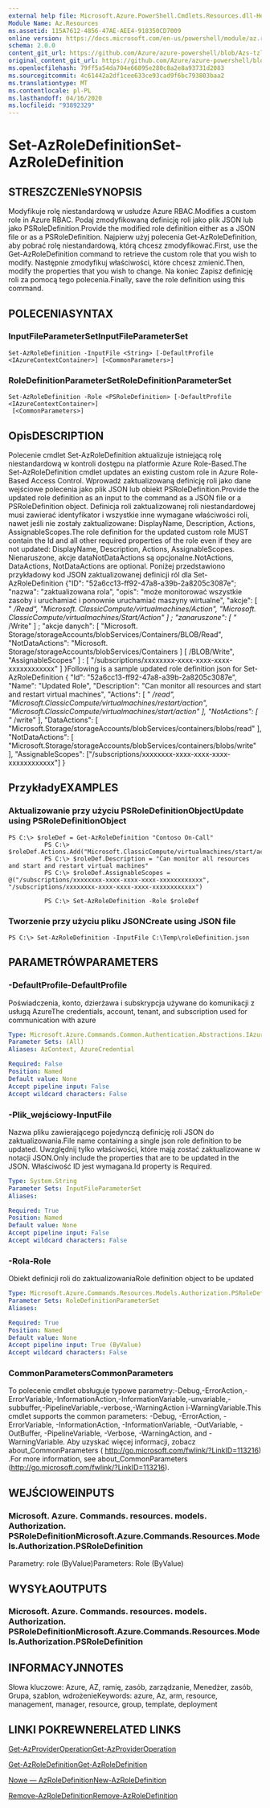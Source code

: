 ```yaml
---
external help file: Microsoft.Azure.PowerShell.Cmdlets.Resources.dll-Help.xml
Module Name: Az.Resources
ms.assetid: 115A7612-4856-47AE-AEE4-918350CD7009
online version: https://docs.microsoft.com/en-us/powershell/module/az.resources/set-Azroledefinition
schema: 2.0.0
content_git_url: https://github.com/Azure/azure-powershell/blob/Azs-tzl/src/Resources/Resources/help/Set-AzRoleDefinition.md
original_content_git_url: https://github.com/Azure/azure-powershell/blob/Azs-tzl/src/Resources/Resources/help/Set-AzRoleDefinition.md
ms.openlocfilehash: 79ff5a54da704e66895e280c8a2e8a93731d2083
ms.sourcegitcommit: 4c61442a2df1cee633ce93cad9f6bc793803baa2
ms.translationtype: MT
ms.contentlocale: pl-PL
ms.lasthandoff: 04/16/2020
ms.locfileid: "93892329"
---
```

# <span data-ttu-id="3d4f2-101">Set-AzRoleDefinition</span><span class="sxs-lookup"><span data-stu-id="3d4f2-101">Set-AzRoleDefinition</span></span>

## <span data-ttu-id="3d4f2-102">STRESZCZENIe</span><span class="sxs-lookup"><span data-stu-id="3d4f2-102">SYNOPSIS</span></span>
<span data-ttu-id="3d4f2-103">Modyfikuje rolę niestandardową w usłudze Azure RBAC.</span><span class="sxs-lookup"><span data-stu-id="3d4f2-103">Modifies a custom role in Azure RBAC.</span></span>
<span data-ttu-id="3d4f2-104">Podaj zmodyfikowaną definicję roli jako plik JSON lub jako PSRoleDefinition.</span><span class="sxs-lookup"><span data-stu-id="3d4f2-104">Provide the modified role definition either as a JSON file or as a PSRoleDefinition.</span></span>
<span data-ttu-id="3d4f2-105">Najpierw użyj polecenia Get-AzRoleDefinition, aby pobrać rolę niestandardową, którą chcesz zmodyfikować.</span><span class="sxs-lookup"><span data-stu-id="3d4f2-105">First, use the Get-AzRoleDefinition command to retrieve the custom role that you wish to modify.</span></span>
<span data-ttu-id="3d4f2-106">Następnie zmodyfikuj właściwości, które chcesz zmienić.</span><span class="sxs-lookup"><span data-stu-id="3d4f2-106">Then, modify the properties that you wish to change.</span></span>
<span data-ttu-id="3d4f2-107">Na koniec Zapisz definicję roli za pomocą tego polecenia.</span><span class="sxs-lookup"><span data-stu-id="3d4f2-107">Finally, save the role definition using this command.</span></span>

## <span data-ttu-id="3d4f2-108">POLECENIA</span><span class="sxs-lookup"><span data-stu-id="3d4f2-108">SYNTAX</span></span>

### <span data-ttu-id="3d4f2-109">InputFileParameterSet</span><span class="sxs-lookup"><span data-stu-id="3d4f2-109">InputFileParameterSet</span></span>
```
Set-AzRoleDefinition -InputFile <String> [-DefaultProfile <IAzureContextContainer>] [<CommonParameters>]
```

### <span data-ttu-id="3d4f2-110">RoleDefinitionParameterSet</span><span class="sxs-lookup"><span data-stu-id="3d4f2-110">RoleDefinitionParameterSet</span></span>
```
Set-AzRoleDefinition -Role <PSRoleDefinition> [-DefaultProfile <IAzureContextContainer>]
 [<CommonParameters>]
```

## <span data-ttu-id="3d4f2-111">Opis</span><span class="sxs-lookup"><span data-stu-id="3d4f2-111">DESCRIPTION</span></span>
<span data-ttu-id="3d4f2-112">Polecenie cmdlet Set-AzRoleDefinition aktualizuje istniejącą rolę niestandardową w kontroli dostępu na platformie Azure Role-Based.</span><span class="sxs-lookup"><span data-stu-id="3d4f2-112">The Set-AzRoleDefinition cmdlet updates an existing custom role in Azure Role-Based Access Control.</span></span>
<span data-ttu-id="3d4f2-113">Wprowadź zaktualizowaną definicję roli jako dane wejściowe polecenia jako plik JSON lub obiekt PSRoleDefinition.</span><span class="sxs-lookup"><span data-stu-id="3d4f2-113">Provide the updated role definition as an input to the command as a JSON file or a PSRoleDefinition object.</span></span>
<span data-ttu-id="3d4f2-114">Definicja roli zaktualizowanej roli niestandardowej musi zawierać identyfikator i wszystkie inne wymagane właściwości roli, nawet jeśli nie zostały zaktualizowane: DisplayName, Description, Actions, AssignableScopes.</span><span class="sxs-lookup"><span data-stu-id="3d4f2-114">The role definition for the updated custom role MUST contain the Id and all other required properties of the role even if they are not updated: DisplayName, Description, Actions, AssignableScopes.</span></span>
<span data-ttu-id="3d4f2-115">Nienaruszone, akcje dataNotDataActions są opcjonalne.</span><span class="sxs-lookup"><span data-stu-id="3d4f2-115">NotActions, DataActions, NotDataActions are optional.</span></span>
<span data-ttu-id="3d4f2-116">Poniżej przedstawiono przykładowy kod JSON zaktualizowanej definicji ról dla Set-AzRoleDefinition {"ID": "52a6cc13-ff92-47a8-a39b-2a8205c3087e"; "nazwa": "zaktualizowana rola", "opis": "może monitorować wszystkie zasoby i uruchamiać i ponownie uruchamiać maszyny wirtualne", "akcje": \[ " */Read", "Microsoft. ClassicCompute/virtualmachines/Action", "Microsoft. ClassicCompute/virtualmachines/Start/Action" \] ; "zanaruszone": \[ "* /Write" \] ; "akcje danych": \[ "Microsoft. Storage/storageAccounts/blobServices/Containers/BLOB/Read", "NotDataActions": "Microsoft. Storage/storageAccounts/blobServices/Containers \] \[ /BLOB/Write", "AssignableScopes" \] : \[ "/subscriptions/xxxxxxxx-xxxx-xxxx-xxxx-xxxxxxxxxxxx" \] }</span><span class="sxs-lookup"><span data-stu-id="3d4f2-116">Following is a sample updated role definition json for Set-AzRoleDefinition { "Id": "52a6cc13-ff92-47a8-a39b-2a8205c3087e", "Name": "Updated Role", "Description": "Can monitor all resources and start and restart virtual machines", "Actions": \[ " */read", "Microsoft.ClassicCompute/virtualmachines/restart/action", "Microsoft.ClassicCompute/virtualmachines/start/action" \], "NotActions": \[ "* /write" \], "DataActions": \[ "Microsoft.Storage/storageAccounts/blobServices/containers/blobs/read" \], "NotDataActions": \[ "Microsoft.Storage/storageAccounts/blobServices/containers/blobs/write" \], "AssignableScopes": \["/subscriptions/xxxxxxxx-xxxx-xxxx-xxxx-xxxxxxxxxxxx"\] }</span></span>

## <span data-ttu-id="3d4f2-117">Przykłady</span><span class="sxs-lookup"><span data-stu-id="3d4f2-117">EXAMPLES</span></span>

### <span data-ttu-id="3d4f2-118">Aktualizowanie przy użyciu PSRoleDefinitionObject</span><span class="sxs-lookup"><span data-stu-id="3d4f2-118">Update using PSRoleDefinitionObject</span></span>
```
PS C:\> $roleDef = Get-AzRoleDefinition "Contoso On-Call"
          PS C:\> $roleDef.Actions.Add("Microsoft.ClassicCompute/virtualmachines/start/action")
          PS C:\> $roleDef.Description = "Can monitor all resources and start and restart virtual machines"
          PS C:\> $roleDef.AssignableScopes = @("/subscriptions/xxxxxxxx-xxxx-xxxx-xxxx-xxxxxxxxxxxx", "/subscriptions/xxxxxxxx-xxxx-xxxx-xxxx-xxxxxxxxxxxx")

          PS C:\> Set-AzRoleDefinition -Role $roleDef
```

### <span data-ttu-id="3d4f2-119">Tworzenie przy użyciu pliku JSON</span><span class="sxs-lookup"><span data-stu-id="3d4f2-119">Create using JSON file</span></span>
```
PS C:\> Set-AzRoleDefinition -InputFile C:\Temp\roleDefinition.json
```

## <span data-ttu-id="3d4f2-120">PARAMETRÓW</span><span class="sxs-lookup"><span data-stu-id="3d4f2-120">PARAMETERS</span></span>

### <span data-ttu-id="3d4f2-121">-DefaultProfile</span><span class="sxs-lookup"><span data-stu-id="3d4f2-121">-DefaultProfile</span></span>
<span data-ttu-id="3d4f2-122">Poświadczenia, konto, dzierżawa i subskrypcja używane do komunikacji z usługą Azure</span><span class="sxs-lookup"><span data-stu-id="3d4f2-122">The credentials, account, tenant, and subscription used for communication with azure</span></span>

```yaml
Type: Microsoft.Azure.Commands.Common.Authentication.Abstractions.IAzureContextContainer
Parameter Sets: (All)
Aliases: AzContext, AzureCredential

Required: False
Position: Named
Default value: None
Accept pipeline input: False
Accept wildcard characters: False
```

### <span data-ttu-id="3d4f2-123">-Plik_wejściowy</span><span class="sxs-lookup"><span data-stu-id="3d4f2-123">-InputFile</span></span>
<span data-ttu-id="3d4f2-124">Nazwa pliku zawierającego pojedynczą definicję roli JSON do zaktualizowania.</span><span class="sxs-lookup"><span data-stu-id="3d4f2-124">File name containing a single json role definition to be updated.</span></span>
<span data-ttu-id="3d4f2-125">Uwzględnij tylko właściwości, które mają zostać zaktualizowane w notacji JSON.</span><span class="sxs-lookup"><span data-stu-id="3d4f2-125">Only include the properties that are to be updated in the JSON.</span></span>
<span data-ttu-id="3d4f2-126">Właściwość ID jest wymagana.</span><span class="sxs-lookup"><span data-stu-id="3d4f2-126">Id property is Required.</span></span>

```yaml
Type: System.String
Parameter Sets: InputFileParameterSet
Aliases:

Required: True
Position: Named
Default value: None
Accept pipeline input: False
Accept wildcard characters: False
```

### <span data-ttu-id="3d4f2-127">-Rola</span><span class="sxs-lookup"><span data-stu-id="3d4f2-127">-Role</span></span>
<span data-ttu-id="3d4f2-128">Obiekt definicji roli do zaktualizowania</span><span class="sxs-lookup"><span data-stu-id="3d4f2-128">Role definition object to be updated</span></span>

```yaml
Type: Microsoft.Azure.Commands.Resources.Models.Authorization.PSRoleDefinition
Parameter Sets: RoleDefinitionParameterSet
Aliases:

Required: True
Position: Named
Default value: None
Accept pipeline input: True (ByValue)
Accept wildcard characters: False
```

### <span data-ttu-id="3d4f2-129">CommonParameters</span><span class="sxs-lookup"><span data-stu-id="3d4f2-129">CommonParameters</span></span>
<span data-ttu-id="3d4f2-130">To polecenie cmdlet obsługuje typowe parametry:-Debug,-ErrorAction,-ErrorVariable,-InformationAction,-InformationVariable,-unvariable,-subbuffer,-PipelineVariable,-verbose,-WarningAction i-WarningVariable.</span><span class="sxs-lookup"><span data-stu-id="3d4f2-130">This cmdlet supports the common parameters: -Debug, -ErrorAction, -ErrorVariable, -InformationAction, -InformationVariable, -OutVariable, -OutBuffer, -PipelineVariable, -Verbose, -WarningAction, and -WarningVariable.</span></span> <span data-ttu-id="3d4f2-131">Aby uzyskać więcej informacji, zobacz about_CommonParameters ( http://go.microsoft.com/fwlink/?LinkID=113216) .</span><span class="sxs-lookup"><span data-stu-id="3d4f2-131">For more information, see about_CommonParameters (http://go.microsoft.com/fwlink/?LinkID=113216).</span></span>

## <span data-ttu-id="3d4f2-132">WEJŚCIOWE</span><span class="sxs-lookup"><span data-stu-id="3d4f2-132">INPUTS</span></span>

### <span data-ttu-id="3d4f2-133">Microsoft. Azure. Commands. resources. models. Authorization. PSRoleDefinition</span><span class="sxs-lookup"><span data-stu-id="3d4f2-133">Microsoft.Azure.Commands.Resources.Models.Authorization.PSRoleDefinition</span></span>
<span data-ttu-id="3d4f2-134">Parametry: role (ByValue)</span><span class="sxs-lookup"><span data-stu-id="3d4f2-134">Parameters: Role (ByValue)</span></span>

## <span data-ttu-id="3d4f2-135">WYSYŁA</span><span class="sxs-lookup"><span data-stu-id="3d4f2-135">OUTPUTS</span></span>

### <span data-ttu-id="3d4f2-136">Microsoft. Azure. Commands. resources. models. Authorization. PSRoleDefinition</span><span class="sxs-lookup"><span data-stu-id="3d4f2-136">Microsoft.Azure.Commands.Resources.Models.Authorization.PSRoleDefinition</span></span>

## <span data-ttu-id="3d4f2-137">INFORMACYJN</span><span class="sxs-lookup"><span data-stu-id="3d4f2-137">NOTES</span></span>
<span data-ttu-id="3d4f2-138">Słowa kluczowe: Azure, AZ, ramię, zasób, zarządzanie, Menedżer, zasób, Grupa, szablon, wdrożenie</span><span class="sxs-lookup"><span data-stu-id="3d4f2-138">Keywords: azure, Az, arm, resource, management, manager, resource, group, template, deployment</span></span>

## <span data-ttu-id="3d4f2-139">LINKI POKREWNE</span><span class="sxs-lookup"><span data-stu-id="3d4f2-139">RELATED LINKS</span></span>

[<span data-ttu-id="3d4f2-140">Get-AzProviderOperation</span><span class="sxs-lookup"><span data-stu-id="3d4f2-140">Get-AzProviderOperation</span></span>](./Get-AzProviderOperation.md)

[<span data-ttu-id="3d4f2-141">Get-AzRoleDefinition</span><span class="sxs-lookup"><span data-stu-id="3d4f2-141">Get-AzRoleDefinition</span></span>](./Get-AzRoleDefinition.md)

[<span data-ttu-id="3d4f2-142">Nowe — AzRoleDefinition</span><span class="sxs-lookup"><span data-stu-id="3d4f2-142">New-AzRoleDefinition</span></span>](./New-AzRoleDefinition.md)

[<span data-ttu-id="3d4f2-143">Remove-AzRoleDefinition</span><span class="sxs-lookup"><span data-stu-id="3d4f2-143">Remove-AzRoleDefinition</span></span>](./Remove-AzRoleDefinition.md)

